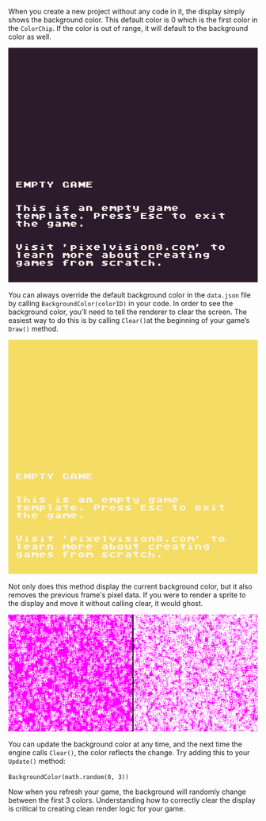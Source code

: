 When you create a new project without any code in it, the display simply shows the background color. This default color is 0 which is the first color in the `ColorChip`. If the color is out of range, it will default to the background color as well.

![image alt text](images/ClearingTheDisplay_image_0.png)

You can always override the default background color in the `data.json` file by calling `BackgroundColor(colorID)` in your code. In order to see the background color, you’ll need to tell the renderer to clear the screen. The easiest way to do this is by calling `Clear()`at the beginning of your game’s `Draw()` method.

![image alt text](images/ClearingTheDisplay_image_1.png)

Not only does this method display the current background color, but it also removes the previous frame's pixel data. If you were to render a sprite to the display and move it without calling clear, it would ghost.

![image alt text](images/ClearingTheDisplay_image_2.png)

You can update the background color at any time, and the next time the engine calls `Clear()`,  the color reflects the change. Try adding this to your `Update()` method:

`BackgroundColor(math.random(0, 3))`

Now when you refresh your game, the background will randomly change between the first 3 colors. Understanding how to correctly clear the display is critical to creating clean render logic for your game.


